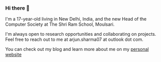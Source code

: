 ### Hi there 👋

I'm a 17-year-old living in New Delhi, India, and the new Head of the Computer Society at The Shri Ram School, Moulsari. 

I'm always open to research opportunities and collaborating on projects. Feel free to reach out to me at arjun.sharma07 at outlook dot com.

You can check out my blog and learn more about me on my [personal website](https://arjuns.me)
